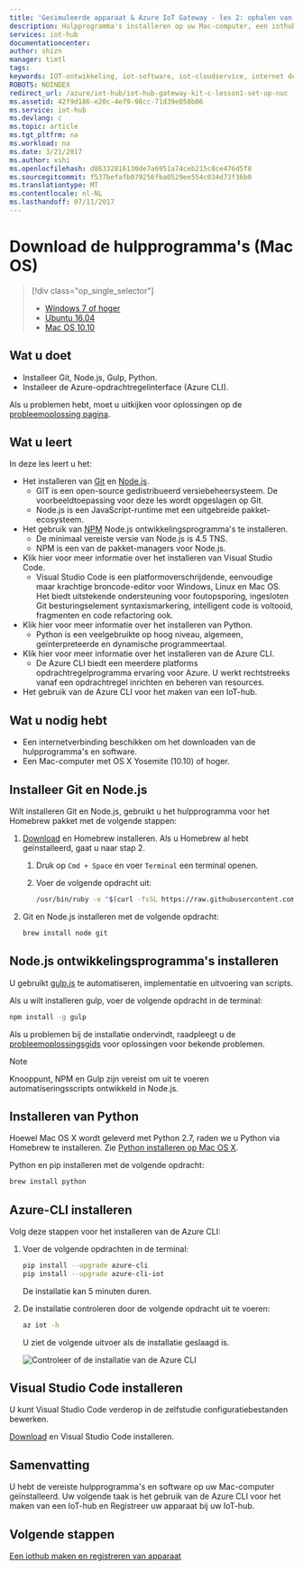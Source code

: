 ```yaml
---
title: 'Gesimuleerde apparaat & Azure IoT Gateway - les 2: ophalen van de hulpprogramma''s (Mac OS) | Microsoft Docs'
description: Hulpprogramma's installeren op uw Mac-computer, een iothub maken en uw apparaat registreren in de IoT-hub.
services: iot-hub
documentationcenter: 
author: shizn
manager: timtl
tags: 
keywords: IOT-ontwikkeling, iot-software, iot-cloudservice, internet der dingen software, azure cli, install python mac, installeer git op mac gulp uitvoert, installatie knooppunt js mac
ROBOTS: NOINDEX
redirect_url: /azure/iot-hub/iot-hub-gateway-kit-c-lesson1-set-up-nuc
ms.assetid: 42f9d186-e20c-4ef9-98cc-71d39e058b06
ms.service: iot-hub
ms.devlang: c
ms.topic: article
ms.tgt_pltfrm: na
ms.workload: na
ms.date: 3/21/2017
ms.author: xshi
ms.openlocfilehash: d86332816130de7a6951a74ceb215c8ce476d5f8
ms.sourcegitcommit: f537befafb079256fba0529ee554c034d73f36b0
ms.translationtype: MT
ms.contentlocale: nl-NL
ms.lasthandoff: 07/11/2017
---
```

# <a name="get-the-tools-macos"></a>Download de hulpprogramma's (Mac OS)
> [!div class="op_single_selector"]
> * [Windows 7 of hoger](iot-hub-gateway-kit-c-sim-lesson2-get-the-tools-win32.md)
> * [Ubuntu 16.04](iot-hub-gateway-kit-c-sim-lesson2-get-the-tools-ubuntu.md)
> * [Mac OS 10.10](iot-hub-gateway-kit-c-sim-lesson2-get-the-tools-mac.md)

## <a name="what-you-will-do"></a>Wat u doet

- Installeer Git, Node.js, Gulp, Python.
- Installeer de Azure-opdrachtregelinterface (Azure CLI). 

Als u problemen hebt, moet u uitkijken voor oplossingen op de [probleemoplossing pagina](iot-hub-gateway-kit-c-sim-troubleshooting.md).

## <a name="what-you-will-learn"></a>Wat u leert

In deze les leert u het:

- Het installeren van [Git](https://git-scm.com/) en [Node.js](https://nodejs.org/en/).
  - GIT is een open-source gedistribueerd versiebeheersysteem. De voorbeeldtoepassing voor deze les wordt opgeslagen op Git.
  - Node.js is een JavaScript-runtime met een uitgebreide pakket-ecosysteem.
- Het gebruik van [NPM](https://www.npmjs.com/) Node.js ontwikkelingsprogramma's te installeren.
  - De minimaal vereiste versie van Node.js is 4.5 TNS.
  - NPM is een van de pakket-managers voor Node.js.
- Klik hier voor meer informatie over het installeren van Visual Studio Code.
  - Visual Studio Code is een platformoverschrijdende, eenvoudige maar krachtige broncode-editor voor Windows, Linux en Mac OS. Het biedt uitstekende ondersteuning voor foutopsporing, ingesloten Git besturingselement syntaxismarkering, intelligent code is voltooid, fragmenten en code refactoring ook.
- Klik hier voor meer informatie over het installeren van Python.
  - Python is een veelgebruikte op hoog niveau, algemeen, geïnterpreteerde en dynamische programmeertaal.
- Klik hier voor meer informatie over het installeren van de Azure CLI.
  - De Azure CLI biedt een meerdere platforms opdrachtregelprogramma ervaring voor Azure. U werkt rechtstreeks vanaf een opdrachtregel inrichten en beheren van resources.
- Het gebruik van de Azure CLI voor het maken van een IoT-hub.

## <a name="what-you-need"></a>Wat u nodig hebt

- Een internetverbinding beschikken om het downloaden van de hulpprogramma's en software.
- Een Mac-computer met OS X Yosemite (10.10) of hoger.

## <a name="install-git-and-nodejs"></a>Installeer Git en Node.js

Wilt installeren Git en Node.js, gebruikt u het hulpprogramma voor het Homebrew pakket met de volgende stappen:

1. [Download](http://brew.sh/) en Homebrew installeren. Als u Homebrew al hebt geïnstalleerd, gaat u naar stap 2.
   1. Druk op `Cmd + Space` en voer `Terminal` een terminal openen.
   2. Voer de volgende opdracht uit:

      ```bash
      /usr/bin/ruby -e "$(curl -fsSL https://raw.githubusercontent.com/Homebrew/install/master/install)"
      ```

2. Git en Node.js installeren met de volgende opdracht:

    ```bash
    brew install node git
    ```

## <a name="install-nodejs-development-tools"></a>Node.js ontwikkelingsprogramma's installeren

U gebruikt [gulp.js](http://gulpjs.com/) te automatiseren, implementatie en uitvoering van scripts.

Als u wilt installeren gulp, voer de volgende opdracht in de terminal:

```bash
npm install -g gulp
```

Als u problemen bij de installatie ondervindt, raadpleegt u de [probleemoplossingsgids](iot-hub-gateway-kit-c-sim-troubleshooting.md) voor oplossingen voor bekende problemen.

> [!Note]
> Knooppunt, NPM en Gulp zijn vereist om uit te voeren automatiseringsscripts ontwikkeld in Node.js.

## <a name="install-python"></a>Installeren van Python

Hoewel Mac OS X wordt geleverd met Python 2.7, raden we u Python via Homebrew te installeren. Zie [Python installeren op Mac OS X](http://docs.python-guide.org/en/latest/starting/install/osx/).

Python en pip installeren met de volgende opdracht:

```bash
brew install python
```

## <a name="install-the-azure-cli"></a>Azure-CLI installeren

Volg deze stappen voor het installeren van de Azure CLI:

1. Voer de volgende opdrachten in de terminal:
   ```bash
   pip install --upgrade azure-cli
   pip install --upgrade azure-cli-iot
   ```
   De installatie kan 5 minuten duren.

2. De installatie controleren door de volgende opdracht uit te voeren:
   ```bash
   az iot -h
   ```
   U ziet de volgende uitvoer als de installatie geslaagd is.

   ![Controleer of de installatie van de Azure CLI](media/iot-hub-gateway-kit-lessons/lesson2/az_iot_help_osx.png)

## <a name="install-visual-studio-code"></a>Visual Studio Code installeren

U kunt Visual Studio Code verderop in de zelfstudie configuratiebestanden bewerken.

[Download](https://code.visualstudio.com/docs/setup/osx) en Visual Studio Code installeren.

## <a name="summary"></a>Samenvatting

U hebt de vereiste hulpprogramma's en software op uw Mac-computer geïnstalleerd. Uw volgende taak is het gebruik van de Azure CLI voor het maken van een IoT-hub en Registreer uw apparaat bij uw IoT-hub.

## <a name="next-steps"></a>Volgende stappen
[Een iothub maken en registreren van apparaat](iot-hub-gateway-kit-c-sim-lesson2-register-device.md)
